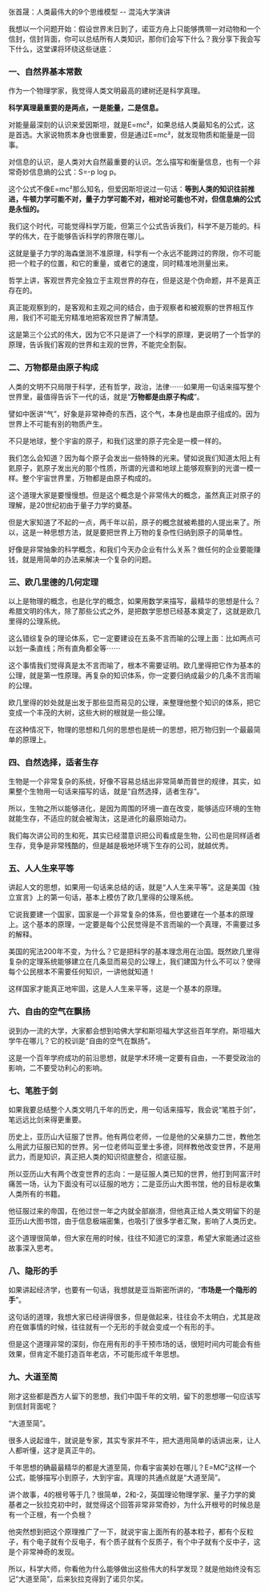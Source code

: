 张首晟：人类最伟大的9个思维模型
-- 混沌大学演讲

我想以一个问题开始：假设世界末日到了，诺亚方舟上只能够携带一对动物和一个信封，信封背面，你可以总结所有人类知识，那你们会写下什么？我分享下我会写下什么，这堂课将环绕这些谜底：

### **一、自然界基本常数**

作为一个物理学家，我觉得人类文明最高的建树还是科学真理。

**科学真理最重要的是两点，一是能量，二是信息。**

对能量最深刻的认识来爱因斯坦，就是E=mc²，如果总结人类最知名的公式，这是首选。大家说物质本身也很重要，但是通过E=mc²，就发现物质和能量是一回事。

对信息的认识，是人类对大自然最重要的认识。怎么描写和衡量信息，也有一个非常奇妙信息熵的公式：S=-p log p。

这个公式不像E=mc²那么知名，但爱因斯坦说过一句话：**等到人类的知识往前推进，牛顿力学可能不对，量子力学可能不对，相对论可能也不对，但信息熵的公式是永恒的。**

我们这个时代，可能觉得科学万能，但第三个公式告诉我们，科学不是万能的。科学的伟大，在于能够告诉科学的界限在哪儿。

这就是量子力学的海森堡测不准原理，科学有一个永远不能跨过的界限，你不可能把一个粒子的位置，和它的重量，或者它的速度，同时精准地测量出来。

哲学上讲，客观世界完全独立于主观世界的存在，但是这是个伪命题，并不是真正存在的。

真正能观察到的，是客观和主观之间的结合，由于观察者和被观察的世界相互作用，我们不可能无穷精准地把客观世界了解清楚。

这是第三个公式的伟大，因为它不只是讲了一个科学的原理，更说明了一个哲学的原理，告诉我们客观的世界和主观的世界，不能完全割裂。

### **二、万物都是由原子构成**

人类的文明不只局限于科学，还有哲学，政治，法律⋯⋯如果用一句话来描写整个世界里，最值得告诉下一代的话，就是“**万物都是由原子构成**”。

譬如中医讲“气”，好象是非常神奇的东西，这个气，本身也是由原子组成的。因为世界上不可能有别的物质产生。

不只是地球，整个宇宙的原子，和我们这里的原子完全是一模一样的。

我们怎么会知道？因为每个原子会发出一些特殊的光来。譬如说我们知道太阳上有氦原子，氦原子发出光的那个性质，所谓的光谱和地球上能够观察到的光谱一模一样。整个宇宙世界里，万物都是由原子构成的。

这个道理大家是要慢慢想。但是这个概念是个非常伟大的概念，虽然真正对原子的理解，是20世纪初由于量子力学的奠基。

但是大家知道了不起的一点，两千年以前，原子的概念就被希腊的人提出来了。所以，这是一种思想方法，就是要把世界上万物的复杂性归纳到原子的简单性。

好像是非常抽象的科学概念，和我们今天办企业有什么关系？做任何的企业要能赚钱，就是用简单的办法来解决一个复杂的问题。

### **三、欧几里德的几何定理**

以上是物理的概念，也是化学的概念，如果用数学来描写，最精华的思想是什么？希腊文明的伟大，除了那些公式之外，是把数学思想已经基本奠定了，这就是欧几里得的公理系统。

这么错综复杂的理论体系，它一定要建设在五条不言而喻的公理上面：比如两点可以划一条直线；所有直角都全等⋯⋯

这个事情我们觉得真是太不言而喻了，根本不需要证明。欧几里得把它作为基本的公理，就是第一性原理。再复杂的知识体系，你一定要归纳成最少的几条不言而喻的公理。

欧几里得的妙处就是出发于那些显而易见的公理，来整理他整个知识的体系，把它变成一个丰茂的大树，这些大树的根就是一些公理。

在这种情况下，物理的思想和几何的思想也是统一的思想，把万物归到一个最最简单的原理上。

### **四、自然选择，适者生存**

生物是一个非常复杂的系统，好像不容易总结出非常简单而普世的规律，其实，如果整个生物用一句话来描写的话，就是“自然选择，适者生存”。

所以，生物之所以能够进化，是因为周围的环境一直在改变，能够适应环境的生物就能生存，不适应的就会被淘汰，这是进化的最原始动力。

我们每次讲公司的生和死，其实已经潜意识把公司看成是生物，公司也是同样适者生存，竞争是非常残酷的，但是越是极地环境下生存的公司，就越优秀。

### **五、人人生来平等**

讲起人文的思想，如果用一句话来总结的话，就是“人人生来平等”。这是美国《独立宣言》上的第一句话，基本上模仿了欧几里得的公理系统。

它说我要建一个国家，国家是一个非常复杂的体系，但也要建在一个基本的原理上。这个基本的原理，一定要是每个公民觉得是不言而喻的一个真理，不需要过多的解释。

美国的宪法200年不变，为什么？它是把科学的基本理念用在治国。既然欧几里得复杂的定理系统能够建立在几条显而易见的公理上，我们建国为什么不可以？使得每个公民根本不需要任何知识，一讲他就知道！

这样国家才能真正地牢固，这是人人生来平等，这是一个基本的原理。

### **六、自由的空气在飘扬**

说到办一流的大学，大家都会想到哈佛大学和斯坦福大学这些百年学府。斯坦福大学牛在哪儿？它的校训是“自由的空气在飘扬”。

这是一个百年学府成功的前沿思想，就是学术环境一定要有自由，一不要受政治的影响，二不要受功利心的影响。

### **七、笔胜于剑**

如果我要总结整个人类文明几千年的历史，用一句话来描写，我会说“笔胜于剑”，笔远远比剑来得更重要。

历史上，亚历山大征服了世界。他有两位老师，一位是他的父亲腓力二世，教他怎么用武力征服已知的世界。另一位老师叫亚里士多德，同样教他改变世界，不是用武力，而是知识，真正把人类的知识彻底整合，彻底征服。

所以亚历山大有两个改变世界的志向：一是征服人类已知的世界，他打到阿富汗时痛苦一场，认为下面没有可以征服的地方；二是亚历山大图书馆，他的目标是收集人类所有的书籍。

他征服过来的帝国，在他过世一年之内就全部崩溃，但他真正给人类文明留下的是亚历山大图书馆，由于信息极端密集，也吸引了很多学者汇聚，影响了人类历史。

这个道理很简单，但大家在用的时候，往往不知道它的深意，希望大家能通过这些故事深入思考。

### **八、隐形的手**

如果讲起经济学，也要有一句话，我想就是亚当斯密所讲的，“**市场是一个隐形的手**”。

这句话的道理，我想大家已经讲得很多，但是做起来，往往会不太明白，尤其是政府在做事情的时候，往往就有一个无形的手就会变成一个有形的手。

但是这个道理非常的深刻，你在用有形的手干预市场的话，很短时间内可能会有些效果，但肯定不能打造百年老店，不可能形成千年思想。

### **九、大道至简**

刚才这些都是西方人留下的思想，我们中国千年的文明，留下的思想哪一句应该写到信封背面呢？

“大道至简”。

很多人说起谁牛，就说是专家，其实专家并不牛，把大道用简单的话讲出来，让人人都听懂，这才是真正牛的。

千年思想的确最最精华的都是大道至简，你看宇宙美妙在哪儿？E=MC²这样一个公式，能够描写小到原子，大到宇宙。真理的共通点就是“大道至简”。

讲个故事，4的根号等于几？很简单，2和-2，英国理论物理学家、量子力学的奠基者之一狄拉克初中时，就觉得这个回答非常非常奇妙，为什么开根号的时候总是有一个正根，有一个负根？

他突然想到把这个原理推广了一下，就说宇宙上面所有的基本粒子，都有个反粒子，有个电子就有个反电子，有个质子就有个反质子，有个中子就有个反中子，这是个非常神奇的发现。

所以，科学大师，你看他为什么能够做出这些伟大的科学发现？就是他始终没有忘记“大道至简”，后来狄拉克得到了诺贝尔奖。

